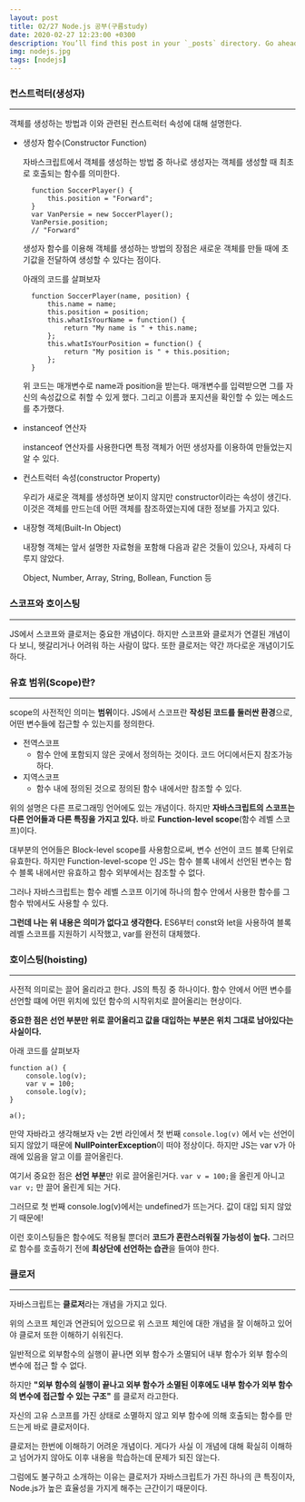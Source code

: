 ```yaml
---
layout: post
title: 02/27 Node.js 공부(구름study)
date: 2020-02-27 12:23:00 +0300
description: You’ll find this post in your `_posts` directory. Go ahead and edit it and re-build the site to see your changes.
img: nodejs.jpg
tags: [nodejs]
---
```


### 컨스트럭터(생성자)

---

객체를 생성하는 방법과 이와 관련된 컨스트럭터 속성에 대해 설명한다.

- 생성자 함수(Constructor Function)

    자바스크립트에서 객체를 생성하는 방법 중 하나로 생성자는 객체를 생성할 때 최초로 호출되는 함수를 의미한다.

        function SoccerPlayer() {
        	this.position = "Forward";
        }
        var VanPersie = new SoccerPlayer();
        VanPersie.position;
        // "Forward"

    생성자 함수를 이용해 객체를 생성하는 방법의 장점은 새로운 객체를 만들 때에 초기값을 전달하여 생성할 수 있다는 점이다.

    아래의 코드를 살펴보자

        function SoccerPlayer(name, position) {
        	this.name = name;
        	this.position = position;
        	this.whatIsYourName = function() {
        		return "My name is " + this.name;
        	};
        	this.whatIsYourPosition = function() {
        		return "My position is " + this.position;
        	};
        }

    위 코드는 매개변수로 name과 position을 받는다. 매개변수를 입력받으면 그를 자신의 속성값으로 취할 수 있게 했다. 그리고 이름과 포지션을 확인할 수 있는 메소드를 추가했다.

- instanceof 연산자

    instanceof 연산자를 사용한다면 특정 객체가 어떤 생성자를 이용하여 만들었는지 알 수 있다.

- 컨스트럭터 속성(constructor Property)

    우리가 새로운 객체를 생성하면 보이지 않지만 constructor이라는 속성이 생긴다. 이것은 객체를 만드는데 어떤 객체를 참조하였는지에 대한 정보를 가지고 있다.

- 내장형 객체(Built-In Object)

    내장형 객체는 앞서 설명한 자료형을 포함해 다음과 같은 것들이 있으나, 자세히 다루지 않았다.

    Object, Number, Array, String, Bollean, Function 등

### 스코프와 호이스팅

---

JS에서 스코프와 클로저는 중요한 개념이다. 하지만 스코프와 클로저가 연결된 개념이다 보니, 헷갈리거나 어려워 하는 사람이 많다. 또한 클로저는 약간 까다로운 개념이기도 하다.

### 유효 범위(Scope)란?

---

scope의 사전적인 의미는 **범위**이다. JS에서 스코프란 **작성된 코드를 둘러싼 환경**으로, 어떤 변수들에 접근할 수 있는지를 정의한다.

- 전역스코프
    - 함수 안에 포함되지 않은 곳에서 정의하는 것이다. 코드 어디에서든지 참조가능 하다.
- 지역스코프
    - 함수 내에 정의된 것으로 정의된 함수 내에서만 참조할 수 있다.

위의 설명은 다른 프로그래밍 언어에도 있는 개념이다. 하지만 **자바스크립트의 스코프는 다른 언어들과 다른 특징을 가지고 있다.** 바로 **Function-level scope**(함수 레벨 스코프)이다.

대부분의 언어들은 Block-level scope를 사용함으로써, 변수 선언이 코드 블록 단위로 유효한다. 하지만 Function-level-scope 인 JS는 함수 블록 내에서 선언된 변수는 함수 블록 내에서만 유효하고 함수 외부에서는 참조할 수 없다.

그러나 자바스크립트는 함수 레벨 스코프 이기에 하나의 함수 안에서 사용한 함수를 그 함수 밖에서도 사용할 수 있다.

**그런데 나는 위 내용은 의미가 없다고 생각한다.** ES6부터 const와 let을 사용하여 블록 레벨 스코프를 지원하기 시작했고, var를 완전히 대체했다.

### 호이스팅(hoisting)

---

사전적 의미로는 끌어 올리라고 한다. JS의 특징 중 하나이다. 함수 안에서 어떤 변수를 선언할 떄에 어떤 위치에 있던 함수의 시작위치로 끌어올리는 현상이다.

**중요한 점은 선언 부분만 위로 끌어올리고 값을 대입하는 부분은 위치 그대로 남아있다는 사실이다.**

아래 코드를 살펴보자

    function a() {
    	console.log(v);
    	var v = 100;
    	console.log(v);
    }
    
    a();

만약 자바라고 생각해보자 v는 2번 라인에서 첫 번째 `console.log(v)` 에서 v는 선언이 되지 않았기 때문에 **NullPointerException**이 떠야 정상이다. 하지만 JS는 var v가 아래에 있음을 알고 이를 끌어올린다.

여기서 중요한 점은 **선언 부분**만 위로 끌어올린거다. `var v = 100;`을 올린게 아니고 `var v;` 만 끌어 올린게 되는 거다.

 그러므로 첫 번째 console.log(v)에서는 undefined가 뜨는거다. 값이 대입 되지 않았기 때문에!

이런 호이스팅들은 함수에도 적용될 뿐더러 **코드가 혼란스러워질 가능성이 높다.** 그러므로 함수를 호출하기 전에 **최상단에 선언하는 습관**을 들여야 한다.

### 클로저

---

자바스크립트는 **클로저**라는 개념을 가지고 있다.

위의 스코프 체인과 연관되어 있으므로 위 스코프 체인에 대한 개념을 잘 이해하고 있어야 클로저 또한 이해하기 쉬워진다.

일반적으로 외부함수의 실행이 끝나면 외부 함수가 소멸되어 내부 함수가 외부 함수의 변수에 접근 할 수 없다.

하지만 **"외부 함수의 실행이 끝나고 외부 함수가 소멸된 이후에도 내부 함수가 외부 함수의 변수에 접근할 수 있는 구조"** 를 클로저 라고한다.

자신의 고유 스코프를 가진 상태로 소멸하지 않고 외부 함수에 의해 호출되는 함수를 만드는게 바로 클로저이다.

클로저는 한번에 이해하기 어려운 개념이다. 게다가 사실 이 개념에 대해 확실히 이해하고 넘어가지 않아도 이후 내용을 학습하는데 문제가 되진 않는다.

그럼에도 불구하고 소개하는 이유는 클로저가 자바스크립트가 가진 하나의 큰 특징이자, Node.js가 높은 효율성을 가지게 해주는 근간이기 때문이다.
